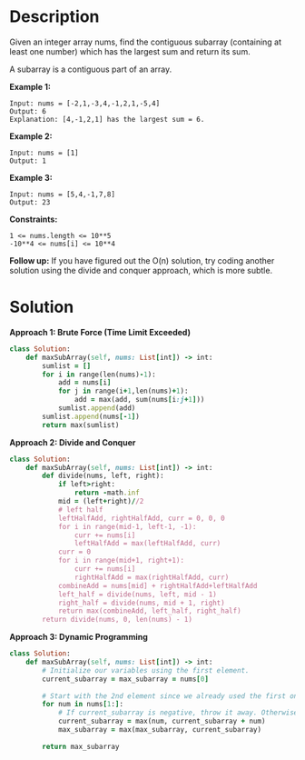 # Description
Given an integer array nums, find the contiguous subarray (containing at least one number) which has the largest sum and return its sum.

A subarray is a contiguous part of an array.

**Example 1:**
```
Input: nums = [-2,1,-3,4,-1,2,1,-5,4]
Output: 6
Explanation: [4,-1,2,1] has the largest sum = 6.
```
**Example 2:**
```
Input: nums = [1]
Output: 1
```
**Example 3:**
```
Input: nums = [5,4,-1,7,8]
Output: 23
```
**Constraints:**
```
1 <= nums.length <= 10**5
-10**4 <= nums[i] <= 10**4
```
**Follow up:** If you have figured out the O(n) solution, try coding another solution using the divide and conquer approach, which is more subtle.
# Solution
**Approach 1: Brute Force (Time Limit Exceeded)**
```ruby
class Solution:
    def maxSubArray(self, nums: List[int]) -> int:
        sumlist = []
        for i in range(len(nums)-1):
            add = nums[i]
            for j in range(i+1,len(nums)+1):
                add = max(add, sum(nums[i:j+1]))
            sumlist.append(add)
        sumlist.append(nums[-1])
        return max(sumlist)
```
**Approach 2: Divide and Conquer**
```ruby
class Solution:
    def maxSubArray(self, nums: List[int]) -> int:
        def divide(nums, left, right):
            if left>right:
                return -math.inf
            mid = (left+right)//2
            # left half
            leftHalfAdd, rightHalfAdd, curr = 0, 0, 0
            for i in range(mid-1, left-1, -1):
                curr += nums[i]
                leftHalfAdd = max(leftHalfAdd, curr)
            curr = 0
            for i in range(mid+1, right+1):
                curr += nums[i]
                rightHalfAdd = max(rightHalfAdd, curr)
            combineAdd = nums[mid] + rightHalfAdd+leftHalfAdd
            left_half = divide(nums, left, mid - 1)
            right_half = divide(nums, mid + 1, right)
            return max(combineAdd, left_half, right_half)
        return divide(nums, 0, len(nums) - 1)
```
**Approach 3: Dynamic Programming**
```ruby
class Solution:
    def maxSubArray(self, nums: List[int]) -> int:
        # Initialize our variables using the first element.
        current_subarray = max_subarray = nums[0]
        
        # Start with the 2nd element since we already used the first one.
        for num in nums[1:]:
            # If current_subarray is negative, throw it away. Otherwise, keep adding to it.
            current_subarray = max(num, current_subarray + num)
            max_subarray = max(max_subarray, current_subarray)
        
        return max_subarray
```
